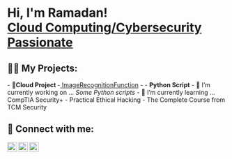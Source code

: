 
<h1>Hi, I'm Ramadan!<br/><a href="https://github.com/gitfiro"></a> <a 
href="https://www.linkedin.com/in/ramadan5"/>Cloud Computing/Cybersecurity Passionate</a>

<h2>👨‍💻 My Projects:</h2>
   - <b>🔭Cloud Project </b>
   -<a href="https://github.com/gitfiro/ImageRecognitionFunction.git"> ImageRecognitionFunction</a>
   - 
  - <b>Python Script</b>
  - 🔭 I’m currently working on ... <i>Some Python scripts</i> 
  - 🌱 I’m currently learning ... CompTIA Security+ 
  -   Practical Ethical Hacking - The Complete Course from TCM Security  

<h2> 🤳 Connect with me:</h2>

[<img align="left" alt="RamadanMohamed | Twitter" width="22px" src="https://cdn.jsdelivr.net/npm/simple-icons@v3/icons/twitter.svg" />][twitter]
[<img align="left" alt="RamadanMohamed | LinkedIn" width="22px" src="https://cdn.jsdelivr.net/npm/simple-icons@v3/icons/linkedin.svg" />][linkedin]
[<img align="left" alt="RamadanMohamed | Instagram" width="22px" src="https://cdn.jsdelivr.net/npm/simple-icons@v3/icons/instagram.svg" />][instagram]

[twitter]: https://twitter.com/oromtichaaa
[instagram]: https://www.instagram.com/_rammee/
[linkedin]: https://linkedin.com/in/ramadan5



 
